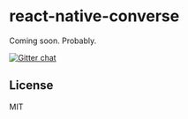 # react-native-converse

Coming soon. Probably.

[![Gitter chat](https://badges.gitter.im/SpoonX/Dev.svg)](https://gitter.im/SpoonX/Dev)

## License

MIT
